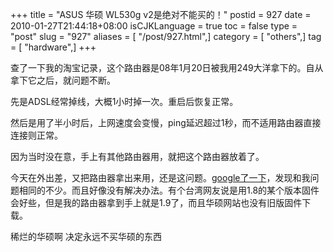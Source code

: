 +++
title = "ASUS 华硕 WL530g v2是绝对不能买的！"
postid = 927
date = 2010-01-27T21:44:18+08:00
isCJKLanguage = true
toc = false
type = "post"
slug = "927"
aliases = [ "/post/927.html",]
category = [ "others",]
tag = [ "hardware",]
+++


查了一下我的淘宝记录，这个路由器是08年1月20日被我用249大洋拿下的。自从拿下它之后，就问题不断。

先是ADSL经常掉线，大概1小时掉一次。重启后恢复正常。  

然后是用了半小时后，上网速度会变慢，ping延迟超过1秒，而不适用路由器直接连接则正常。

因为当时没在意，手上有其他路由器用，就把这个路由器放着了。  

今天在外出差，又把路由器拿出来用，还是这问题。[google了一下](http://www.google.cn/search?hl=zh-CN&client=aff-cs-sogou&hs=o0n&newwindow=1&ei=akJgS-qIGo7i7APYiaW-DA&sa=X&oi=spell&resnum=0&ct=result&cd=1&ved=0CAYQBSgA&q=asus+wl+530gv2+%E4%B8%8D%E7%A8%B3%E5%AE%9A+%E6%96%AD%E7%BA%BF&spell=1)，发现和我问题相同的不少。而且好像没有解决办法。有个台湾网友说是用1.8的某个版本固件会好些，但是我的路由器拿到手上就是1.9了，而且华硕网站也没有旧版固件下载。

稀烂的华硕啊 决定永远不买华硕的东西

